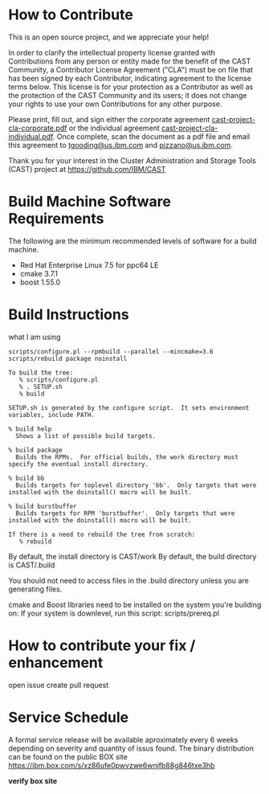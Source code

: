 # How to Contribute

This is an open source project, and we appreciate your help!

In order to clarify the intellectual property license granted with Contributions from any person or entity made for the benefit of the CAST Community, a Contributor License Agreement ("CLA") must be on file that has been signed by each Contributor, indicating agreement to the license terms below. This license is for your protection as a Contributor as well as the protection of the CAST Community and its users; it does not change your rights to use your own Contributions for any other purpose.

Please print, fill out, and sign either the corporate agreement [cast-project-cla-corporate.pdf](https://github.com/IBM/CAST/blob/master/cast-project-cla-corporate.pdf) or the individual agreement [cast-project-cla-individual.pdf](https://github.com/IBM/CAST/blob/master/cast-project-cla-individual.pdf). Once complete, scan the document as a pdf file and email this agreement to tgooding@us.ibm.com and pizzano@us.ibm.com.

Thank you for your interest in the Cluster Administration and Storage Tools (CAST) project at https://github.com/IBM/CAST

# Build Machine Software Requirements

The following are the minimum recommended levels of software for a build machine.

- Red Hat Enterprise Linux 7.5 for ppc64 LE
- cmake 3.7.1
- boost 1.55.0

# Build Instructions

what I am using
```
scripts/configure.pl --rpmbuild --parallel --mincmake=3.6
scripts/rebuild package noinstall
```
```
To build the tree:
   % scripts/configure.pl
   % . SETUP.sh
   % build

SETUP.sh is generated by the configure script.  It sets environment variables, include PATH.

% build help
  Shows a list of possible build targets.

% build package
  Builds the RPMs.  For official builds, the work directory must specify the eventual install directory.  

% build bb
  Builds targets for toplevel directory 'bb'.  Only targets that were installed with the doinstall() macro will be built.  

% build burstbuffer
  Builds targets for RPM 'burstbuffer'.  Only targets that were installed with the doinstall() macro will be built.  

If there is a need to rebuild the tree from scratch:
   % rebuild

```
By default, the install directory is CAST/work
By default, the build directory is CAST/.build

You should not need to access files in the .build directory unless you are generating files.

cmake and Boost libraries need to be installed on the system you're building on:
      If your system is downlevel, run this script:
           scripts/prereq.pl 

# How to contribute your fix / enhancement

open issue
create pull request

# Service Schedule

A formal service release will be available aproximately every 6 weeks depending on severity and quantity of issus found. The binary distribution can be found on the public BOX site  https://ibm.box.com/s/xz86ufe0pwvzwe6wnjfb88g846txe3hb

**verify box site**
